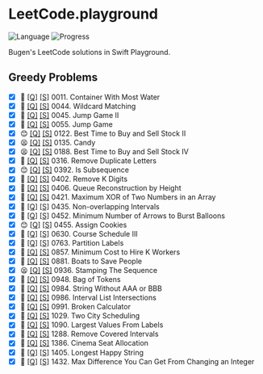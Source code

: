 # LeetCode.playground
![Language](https://img.shields.io/badge/Language-Swift%205.3-orange.svg)
![Progress](https://img.shields.io/badge/Count-30-orange.svg)

Bugen's LeetCode solutions in Swift Playground.
## Greedy Problems
- [X] 🤨 [[Q]](https://leetcode.com/problems/container-with-most-water/) [[S]](../LeetCode.playground/Pages/11.%20Container%20With%20Most%20Water.xcplaygroundpage/Contents.swift) 0011. Container With Most Water 
- [X] 🔞 [[Q]](https://leetcode.com/problems/wildcard-matching/) [[S]](../LeetCode.playground/Pages/44-Wildcard%20Matching.xcplaygroundpage/Contents.swift) 0044. Wildcard Matching 
- [X] 🔞 [[Q]](https://leetcode.com/problems/jump-game-ii/) [[S]](../LeetCode.playground/Pages/45-Jump%20Game%20II.xcplaygroundpage/Contents.swift) 0045. Jump Game II 
- [X] 🤨 [[Q]](https://leetcode.com/problems/jump-game/) [[S]](../LeetCode.playground/Pages/55-Jump%20Game.xcplaygroundpage/Contents.swift) 0055. Jump Game 
- [X] 😊 [[Q]](https://leetcode.com/problems/best-time-to-buy-and-sell-stock-ii/) [[S]](../LeetCode.playground/Pages/122-Best%20Time%20to%20Buy%20and%20Sell%20Stock%20II.xcplaygroundpage/Contents.swift) 0122. Best Time to Buy and Sell Stock II 
- [X] 😫 [[Q]](https://leetcode.com/problems/candy/) [[S]](../LeetCode.playground/Pages/135.%20Candy.xcplaygroundpage/Contents.swift) 0135. Candy 
- [X] 😫 [[Q]](https://leetcode.com/problems/best-time-to-buy-and-sell-stock-iv/) [[S]](../LeetCode.playground/Pages/188.%20Best%20Time%20to%20Buy%20and%20Sell%20Stock%20IV.xcplaygroundpage/Contents.swift) 0188. Best Time to Buy and Sell Stock IV 
- [X] 🤨 [[Q]](https://leetcode.com/problems/remove-duplicate-letters/) [[S]](../LeetCode20Q4.playground/Pages/316.%20Remove%20Duplicate%20Letters.xcplaygroundpage/Contents.swift) 0316. Remove Duplicate Letters 
- [X] 😊 [[Q]](https://leetcode.com/problems/is-subsequence/) [[S]](../LeetCode.playground/Pages/392.%20Is%20Subsequence.xcplaygroundpage/Contents.swift) 0392. Is Subsequence 
- [X] 🤨 [[Q]](https://leetcode.com/problems/remove-k-digits/) [[S]](../LeetCode.playground/Pages/402-Remove%20K%20Digits.xcplaygroundpage/Contents.swift) 0402. Remove K Digits 
- [X] 🔞 [[Q]](https://leetcode.com/problems/queue-reconstruction-by-height/) [[S]](../LeetCode.playground/Pages/406-Queue%20Reconstruction%20by%20Height.xcplaygroundpage/Contents.swift) 0406. Queue Reconstruction by Height 
- [X] 🤨 [[Q]](https://leetcode.com/problems/maximum-xor-of-two-numbers-in-an-array/) [[S]](../LeetCode.playground/Pages/421.%20Maximum%20XOR%20of%20Two%20Numbers%20in%20an%20Array.xcplaygroundpage/Contents.swift) 0421. Maximum XOR of Two Numbers in an Array 
- [X] 🔞 [[Q]](https://leetcode.com/problems/non-overlapping-intervals/) [[S]](../LeetCode.playground/Pages/435.%20Non-overlapping%20Intervals.xcplaygroundpage/Contents.swift) 0435. Non-overlapping Intervals 
- [X] 🤨 [[Q]](https://leetcode.com/problems/minimum-number-of-arrows-to-burst-balloons/) [[S]](../LeetCode20Q4.playground/Pages/452.%20Minimum%20Number%20of%20Arrows%20to%20Burst%20Balloons.xcplaygroundpage/Contents.swift) 0452. Minimum Number of Arrows to Burst Balloons 
- [X] 😊 [[Q]](https://leetcode.com/problems/assign-cookies/) [[S]](../LeetCode21Q1.playground/Pages/455.%20Assign%20Cookies.xcplaygroundpage/Contents.swift) 0455. Assign Cookies 
- [X] 🔞 [[Q]](https://leetcode.com/problems/course-schedule-iii/) [[S]](../LeetCode.playground/Pages/630.%20Course%20Schedule%20III.xcplaygroundpage/Contents.swift) 0630. Course Schedule III 
- [X] 🤨 [[Q]](https://leetcode.com/problems/partition-labels/) [[S]](../LeetCode.playground/Pages/763.%20Partition%20Labels.xcplaygroundpage/Contents.swift) 0763. Partition Labels 
- [X] 🔞 [[Q]](https://leetcode.com/problems/minimum-cost-to-hire-k-workers/) [[S]](../LeetCode.playground/Pages/857.%20Minimum%20Cost%20to%20Hire%20K%20Workers.xcplaygroundpage/Contents.swift) 0857. Minimum Cost to Hire K Workers 
- [X] 🤨 [[Q]](https://leetcode.com/problems/boats-to-save-people/) [[S]](../LeetCode.playground/Pages/881-Boats%20to%20Save%20People.xcplaygroundpage/Contents.swift) 0881. Boats to Save People 
- [X] 😫 [[Q]](https://leetcode.com/problems/stamping-the-sequence/) [[S]](../LeetCode.playground/Pages/936-Stamping%20The%20Sequence.xcplaygroundpage/Contents.swift) 0936. Stamping The Sequence 
- [X] 🤨 [[Q]](https://leetcode.com/problems/bag-of-tokens/) [[S]](../LeetCode20Q4.playground/Pages/948.%20Bag%20of%20Tokens.xcplaygroundpage/Contents.swift) 0948. Bag of Tokens 
- [X] 🤨 [[Q]](https://leetcode.com/problems/string-without-aaa-or-bbb/) [[S]](../LeetCode.playground/Pages/984-String%20Without%20AAA%20or%20BBB.xcplaygroundpage/Contents.swift) 0984. String Without AAA or BBB 
- [X] 🤨 [[Q]](https://leetcode.com/problems/interval-list-intersections/) [[S]](../LeetCode.playground/Pages/986-Interval%20List%20Intersections.xcplaygroundpage/Contents.swift) 0986. Interval List Intersections 
- [X] 🤨 [[Q]](https://leetcode.com/problems/broken-calculator/) [[S]](../LeetCode21Q1.playground/Pages/991.%20Broken%20Calculator.xcplaygroundpage/Contents.swift) 0991. Broken Calculator 
- [X] 🤨 [[Q]](https://leetcode.com/problems/two-city-scheduling/) [[S]](../LeetCode.playground/Pages/1029-Two%20City%20Scheduling.xcplaygroundpage/Contents.swift) 1029. Two City Scheduling 
- [X] 🤨 [[Q]](https://leetcode.com/problems/largest-values-from-labels/) [[S]](../LeetCode.playground/Pages/1090.%20Largest%20Values%20From%20Labels.xcplaygroundpage/Contents.swift) 1090. Largest Values From Labels 
- [X] 🤨 [[Q]](https://leetcode.com/problems/remove-covered-intervals/) [[S]](../LeetCode.playground/Pages/1288.%20Remove%20Covered%20Intervals.xcplaygroundpage/Contents.swift) 1288. Remove Covered Intervals 
- [X] 🤨 [[Q]](https://leetcode.com/problems/cinema-seat-allocation/) [[S]](../LeetCode.playground/Pages/1386.%20Cinema%20Seat%20Allocation.xcplaygroundpage/Contents.swift) 1386. Cinema Seat Allocation 
- [X] 🤨 [[Q]](https://leetcode.com/problems/longest-happy-string/) [[S]](../LeetCode.playground/Pages/1405-Longest%20Happy%20String.xcplaygroundpage/Contents.swift) 1405. Longest Happy String 
- [X] 🤨 [[Q]](https://leetcode.com/problems/max-difference-you-can-get-from-changing-an-integer/) [[S]](../LeetCode.playground/Pages/1432.%20Max%20Difference%20You%20Can%20Get%20From%20Changing%20an%20Integer.xcplaygroundpage/Contents.swift) 1432. Max Difference You Can Get From Changing an Integer 

